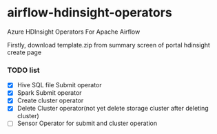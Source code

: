 # airflow-hdinsight-operators
Azure HDInsight Operators For Apache Airflow

Firstly, download template.zip from summary screen of  portal hdinsight create page


### TODO list

- [x] Hive SQL file Submit operator
- [x] Spark Submit operator
- [x] Create cluster operator
- [x] Delete Cluster operator(not yet delete storage cluster after deleting cluster)
- [ ] Sensor Operator for submit and cluster operation
